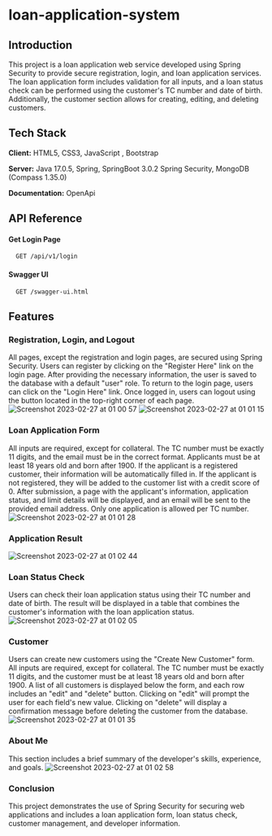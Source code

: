 # loan-application-system

## Introduction

This project is a loan application web service developed using Spring Security to provide secure registration, login, and loan application services. The loan application form includes validation for all inputs, and a loan status check can be performed using the customer's TC number and date of birth. Additionally, the customer section allows for creating, editing, and deleting customers.


## Tech Stack

**Client:** HTML5, CSS3, JavaScript , Bootstrap

**Server:** Java 17.0.5, Spring, SpringBoot 3.0.2 Spring Security, MongoDB (Compass 1.35.0)

**Documentation:** OpenApi

## API Reference


#### Get Login Page

```http
  GET /api/v1/login
```

#### Swagger UI

```http
  GET /swagger-ui.html
```

## Features

### Registration, Login, and Logout
All pages, except the registration and login pages, are secured using Spring Security. Users can register by clicking on the "Register Here" link on the login page. After providing the necessary information, the user is saved to the database with a default "user" role. To return to the login page, users can click on the "Login Here" link. Once logged in, users can logout using the button located in the top-right corner of each page.
![Screenshot 2023-02-27 at 01 00 57](https://user-images.githubusercontent.com/46796424/221440458-4c83a470-c49a-4bcb-8531-a0547f2a3bbd.png)
![Screenshot 2023-02-27 at 01 01 15](https://user-images.githubusercontent.com/46796424/221440464-5d61b4a7-f934-406a-9d94-ef731a3dd472.png)


### Loan Application Form

All inputs are required, except for collateral. The TC number must be exactly 11 digits, and the email must be in the correct format. Applicants must be at least 18 years old and born after 1900. If the applicant is a registered customer, their information will be automatically filled in. If the applicant is not registered, they will be added to the customer list with a credit score of 0. After submission, a page with the applicant's information, application status, and limit details will be displayed, and an email will be sent to the provided email address. Only one application is allowed per TC number.
![Screenshot 2023-02-27 at 01 01 28](https://user-images.githubusercontent.com/46796424/221440471-316654f8-5175-4ac5-84b7-9da8a14db487.png)

### Application Result

![Screenshot 2023-02-27 at 01 02 44](https://user-images.githubusercontent.com/46796424/221440812-e669c00c-90f5-4dc7-8583-b14c6090636a.png)



### Loan Status Check

Users can check their loan application status using their TC number and date of birth. The result will be displayed in a table that combines the customer's information with the loan application status.
![Screenshot 2023-02-27 at 01 02 05](https://user-images.githubusercontent.com/46796424/221440545-e67336d0-acef-40f3-a6cb-b412c3bfb398.png)


### Customer

Users can create new customers using the "Create New Customer" form. All inputs are required, except for collateral. The TC number must be exactly 11 digits, and the customer must be at least 18 years old and born after 1900. A list of all customers is displayed below the form, and each row includes an "edit" and "delete" button. Clicking on "edit" will prompt the user for each field's new value. Clicking on "delete" will display a confirmation message before deleting the customer from the database.
![Screenshot 2023-02-27 at 01 01 35](https://user-images.githubusercontent.com/46796424/221440511-fa3b0524-154a-49fe-88eb-03fe75dca7c9.png)


### About Me

This section includes a brief summary of the developer's skills, experience, and goals.
![Screenshot 2023-02-27 at 01 02 58](https://user-images.githubusercontent.com/46796424/221440558-047f6a6a-2c5f-473a-9a72-bfef8f726256.png)


### Conclusion

This project demonstrates the use of Spring Security for securing web applications and includes a loan application form, loan status check, customer management, and developer information.
